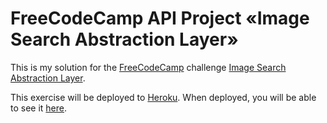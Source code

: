 # FreeCodeCamp API Project «Image Search Abstraction Layer»

This is my solution for the [FreeCodeCamp](http://freecodecamp.com) challenge
[Image Search Abstraction Layer](https://www.freecodecamp.com/challenges/image-search-abstraction-layer).

This exercise will be deployed to [Heroku](https://heroku.com/). When deployed,
you will be able to see it [here](https://soulchainer-image-search.herokuapp.com/).
